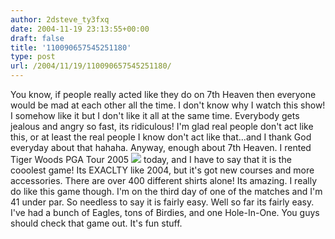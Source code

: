 ```yaml
---
author: 2dsteve_ty3fxq
date: 2004-11-19 23:13:55+00:00
draft: false
title: '110090657545251180'
type: post
url: /2004/11/19/110090657545251180/
---
```


You know, if people really acted like they do on 7th Heaven then everyone would be mad at each other all the time. I don't know why I watch this show! I somehow like it but I don't like it all at the same time. Everybody gets jealous and angry so fast, its ridiculous! I'm glad real people don't act like this, or at least the real people I know don't act like that...and I thank God everyday about that hahaha.
Anyway, enough about 7th Heaven. I rented Tiger Woods PGA Tour 2005 ![](http://www.gamestop.com/common/images/sbox/210611a.jpg)
today, and I have to say that it is the cooolest game! Its EXACLTY like 2004, but it's got new courses and more accessories. There are over 400 different shirts alone! Its amazing. I really do like this game though. I'm on the third day of one of the matches and I'm 41 under par. So needless to say it is fairly easy. Well so far its fairly easy. I've had a bunch of Eagles, tons of Birdies, and one Hole-In-One. You guys should check that game out. It's fun stuff.

